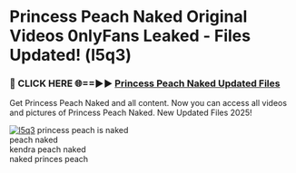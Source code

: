# Princess Peach Naked Original Videos 0nlyFans Leaked - Files Updated! (l5q3)

<h3>🔴 CLICK HERE 🌐==►► <a href="https://tinyurl.com/yckcrads" rel="nofollow">Princess Peach Naked Updated Files</a></h3>

Get Princess Peach Naked and all content. Now you can access all videos and pictures of Princess Peach Naked. New Updated Files 2025!

[![l5q3](https://i.imgur.com/hpKpOFt.gif)](https://tinyurl.com/yckcrads)
princess peach is naked<br>
peach naked<br>
kendra peach naked<br>
naked princes peach